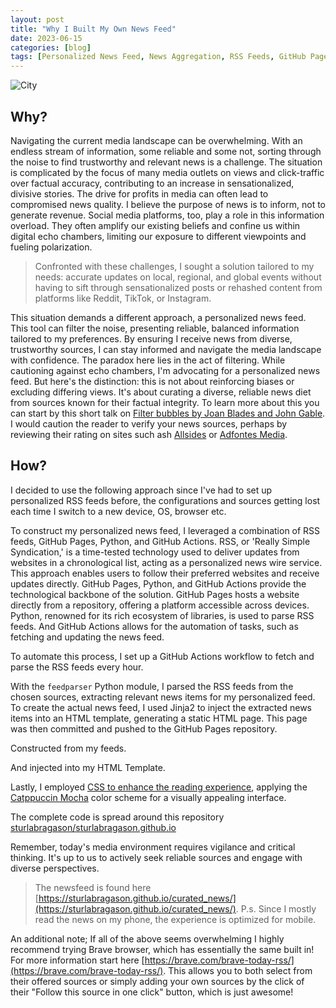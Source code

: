 ```yaml
---
layout: post
title: "Why I Built My Own News Feed"
date: 2023-06-15
categories: [blog]
tags: [Personalized News Feed, News Aggregation, RSS Feeds, GitHub Pages, Python, GitHub Actions, Filter Bubbles, Media Bias, Code Automation, Web Scraping, Jinja2, News Curation, Web Development, CSS, Software Development]
---
```


<img src = "https://sturlabragason.github.io/images/0ee3f89b-acde-4c7e-8a98-753e9c9ded30.jpeg" alt = "City" />

## Why?

Navigating the current media landscape can be overwhelming. With an endless stream of information, some reliable and some not, sorting through the noise to find trustworthy and relevant news is a challenge. The situation is complicated by the focus of many media outlets on views and click-traffic over factual accuracy, contributing to an increase in sensationalized, divisive stories. The drive for profits in media can often lead to compromised news quality. I believe the purpose of news is to inform, not to generate revenue. Social media platforms, too, play a role in this information overload. They often amplify our existing beliefs and confine us within digital echo chambers, limiting our exposure to different viewpoints and fueling polarization. 

> Confronted with these challenges, I sought a solution tailored to my needs: accurate updates on local, regional, and global events without having to sift through sensationalized posts or rehashed content from platforms like Reddit, TikTok, or Instagram.

This situation demands a different approach, a personalized news feed. This tool can filter the noise, presenting reliable, balanced information tailored to my preferences. By ensuring I receive news from diverse, trustworthy sources, I can stay informed and navigate the media landscape with confidence. The paradox here lies in the act of filtering. While cautioning against echo chambers, I'm advocating for a personalized news feed. But here's the distinction: this is not about reinforcing biases or excluding differing views. It's about curating a diverse, reliable news diet from sources known for their factual integrity. To learn more about this you can start by this short talk on [Filter bubbles by Joan Blades and John Gable](https://www.ted.com/talks/joan_blades_and_john_gable_free_yourself_from_your_filter_bubbles). I would caution the reader to verify your news sources, perhaps by reviewing their rating on sites such ash [Allsides](https://www.allsides.com/media-bias/ratings) or [Adfontes Media](https://adfontesmedia.com/interactive-media-bias-chart/).

## How?

I decided to use the following approach since I've had to set up personalized RSS feeds before, the configurations and sources getting lost each time I switch to a new device, OS, browser etc. 

To construct my personalized news feed, I leveraged a combination of RSS feeds, GitHub Pages, Python, and GitHub Actions. RSS, or 'Really Simple Syndication,' is a time-tested technology used to deliver updates from websites in a chronological list, acting as a personalized news wire service. This approach enables users to follow their preferred websites and receive updates directly. GitHub Pages, Python, and GitHub Actions provide the technological backbone of the solution. GitHub Pages hosts a website directly from a repository, offering a platform accessible across devices. Python, renowned for its rich ecosystem of libraries, is used to parse RSS feeds. And GitHub Actions allows for the automation of tasks, such as fetching and updating the news feed.

To automate this process, I set up a GitHub Actions workflow to fetch and parse the RSS feeds every hour.

<script src="https://gist.github.com/sturlabragason/9fe9fe61ece57327bd745a264216dccb.js"></script>

With the `feedparser` Python module, I parsed the RSS feeds from the chosen sources, extracting relevant news items for my personalized feed. To create the actual news feed, I used Jinja2 to inject the extracted news items into an HTML template, generating a static HTML page. This page was then committed and pushed to the GitHub Pages repository.

<script src="https://gist.github.com/sturlabragason/78098ab2fb3562a7f3647ca805d5e982.js"></script>

Constructed from my feeds.

<script src="https://gist.github.com/sturlabragason/f26b0f199f52369edbd5306a16142f1a.js"></script>

And injected into my HTML Template.

<script src="https://gist.github.com/sturlabragason/faafabb8521ef8dd549e3bb74609d693.js"></script>

Lastly, I employed [CSS to enhance the reading experience](https://github.com/sturlabragason/sturlabragason.github.io/blob/main/curated_news/styles.css), applying the [Catppuccin Mocha](https://github.com/catppuccin/catppuccin) color scheme for a visually appealing interface. 

The complete code is spread around this repository [sturlabragason/sturlabragason.github.io](https://github.com/sturlabragason/sturlabragason.github.io)

Remember, today's media environment requires vigilance and critical thinking. It's up to us to actively seek reliable sources and engage with diverse perspectives.

> The newsfeed is found here [https://sturlabragason.github.io/curated_news/](https://sturlabragason.github.io/curated_news/). P.s. Since I mostly read the news on my phone, the experience is optimized for mobile.

An additional note; If all of the above seems overwhelming I highly recommend trying Brave browser, which has essentially the same built in! For more information start here [https://brave.com/brave-today-rss/](https://brave.com/brave-today-rss/). This allows you to both select from their offered sources or simply adding your own sources by the click of their "Follow this source in one click" button, which is just awesome!
